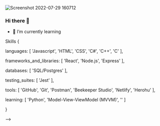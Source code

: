 

![Screenshot 2022-07-29 160712](https://user-images.githubusercontent.com/81841527/181862731-69faee64-7a0f-438f-9bda-77b44bb195cc.jpg)


### Hi there 👋
- 🌱 I’m currently learning 


Skills {

  languages: [ 'Javascript', 'HTML', 'CSS', 'C#', 'C++', 'C' ],
  
  frameworks_and_libraries: [ 'React', 'Node.js', 'Express' ],
  
  databases: [ 'SQL/Postgres' ],
  
  testing_suites: [ 'Jest' ],
  
  tools: [ 'GitHub', 'Git', 'Postman', 'Beekeeper Studio', 'Netlify', 'Herohu' ],
  
  learning: [ 'Python', 'Model-View-ViewModel (MVVM)', '' ]
  
 }
 
 -->
